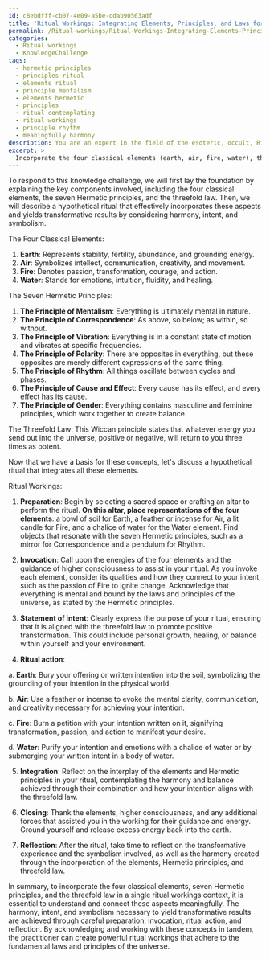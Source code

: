 ```yaml
---
id: c8ebdfff-cb07-4e09-a5be-cdab90563adf
title: 'Ritual Workings: Integrating Elements, Principles, and Laws for Transformation'
permalink: /Ritual-workings/Ritual-Workings-Integrating-Elements-Principles-and-Laws-for-Transformation/
categories:
  - Ritual workings
  - KnowledgeChallenge
tags:
  - hermetic principles
  - principles ritual
  - elements ritual
  - principle mentalism
  - elements hermetic
  - principles
  - ritual contemplating
  - ritual workings
  - principle rhythm
  - meaningfully harmony
description: You are an expert in the field of the esoteric, occult, Ritual workings and Education. You are a writer of tests, challenges, books and deep knowledge on Ritual workings for initiates and students to gain deep insights and understanding from. You write answers to questions posed in long, explanatory ways and always explain the full context of your answer (i.e., related concepts, formulas, examples, or history), as well as the step-by-step thinking process you take to answer the challenges. Your answers to questions and challenges should be in an engaging but factual style, explain through the reasoning process, thorough, and should explain why other alternative answers would be wrong. Summarize the key themes, ideas, and conclusions at the end.
excerpt: > 
  Incorporate the four classical elements (earth, air, fire, water), the seven Hermetic principles, and the threefold law within a single ritual workings context, while considering the harmony, intent, and symbolism necessary to yield transformative results.
---
```

To respond to this knowledge challenge, we will first lay the foundation by explaining the key components involved, including the four classical elements, the seven Hermetic principles, and the threefold law. Then, we will describe a hypothetical ritual that effectively incorporates these aspects and yields transformative results by considering harmony, intent, and symbolism.

The Four Classical Elements:
1. ****Earth****: Represents stability, fertility, abundance, and grounding energy.
2. ****Air****: Symbolizes intellect, communication, creativity, and movement.
3. ****Fire****: Denotes passion, transformation, courage, and action.
4. ****Water****: Stands for emotions, intuition, fluidity, and healing.

The Seven Hermetic Principles:
1. ****The Principle of Mentalism****: Everything is ultimately mental in nature.
2. ****The Principle of Correspondence****: As above, so below; as within, so without.
3. ****The Principle of Vibration****: Everything is in a constant state of motion and vibrates at specific frequencies.
4. ****The Principle of Polarity****: There are opposites in everything, but these opposites are merely different expressions of the same thing.
5. ****The Principle of Rhythm****: All things oscillate between cycles and phases.
6. ****The Principle of Cause and Effect****: Every cause has its effect, and every effect has its cause.
7. ****The Principle of Gender****: Everything contains masculine and feminine principles, which work together to create balance.

The Threefold Law: This Wiccan principle states that whatever energy you send out into the universe, positive or negative, will return to you three times as potent.

Now that we have a basis for these concepts, let's discuss a hypothetical ritual that integrates all these elements.

Ritual Workings:

1. ****Preparation****: Begin by selecting a sacred space or crafting an altar to perform the ritual. ****On this altar, place representations of the four elements****: a bowl of soil for Earth, a feather or incense for Air, a lit candle for Fire, and a chalice of water for the Water element. Find objects that resonate with the seven Hermetic principles, such as a mirror for Correspondence and a pendulum for Rhythm.

2. ****Invocation****: Call upon the energies of the four elements and the guidance of higher consciousness to assist in your ritual. As you invoke each element, consider its qualities and how they connect to your intent, such as the passion of Fire to ignite change. Acknowledge that everything is mental and bound by the laws and principles of the universe, as stated by the Hermetic principles.

3. ****Statement of intent****: Clearly express the purpose of your ritual, ensuring that it is aligned with the threefold law to promote positive transformation. This could include personal growth, healing, or balance within yourself and your environment.

4. **Ritual action**:

a. ****Earth****: Bury your offering or written intention into the soil, symbolizing the grounding of your intention in the physical world.

b. ****Air****: Use a feather or incense to evoke the mental clarity, communication, and creativity necessary for achieving your intention.

c. ****Fire****: Burn a petition with your intention written on it, signifying transformation, passion, and action to manifest your desire.

d. ****Water****: Purify your intention and emotions with a chalice of water or by submerging your written intent in a body of water.

5. ****Integration****: Reflect on the interplay of the elements and Hermetic principles in your ritual, contemplating the harmony and balance achieved through their combination and how your intention aligns with the threefold law.

6. ****Closing****: Thank the elements, higher consciousness, and any additional forces that assisted you in the working for their guidance and energy. Ground yourself and release excess energy back into the earth.

7. ****Reflection****: After the ritual, take time to reflect on the transformative experience and the symbolism involved, as well as the harmony created through the incorporation of the elements, Hermetic principles, and threefold law.

In summary, to incorporate the four classical elements, seven Hermetic principles, and the threefold law in a single ritual workings context, it is essential to understand and connect these aspects meaningfully. The harmony, intent, and symbolism necessary to yield transformative results are achieved through careful preparation, invocation, ritual action, and reflection. By acknowledging and working with these concepts in tandem, the practitioner can create powerful ritual workings that adhere to the fundamental laws and principles of the universe.
